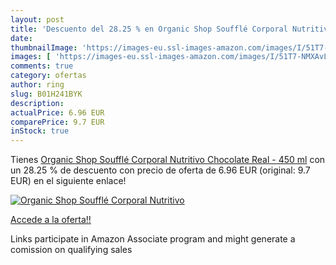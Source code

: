 ```yaml
---
layout: post
title: 'Descuento del 28.25 % en Organic Shop Soufflé Corporal Nutritivo '
date: 
thumbnailImage: 'https://images-eu.ssl-images-amazon.com/images/I/51T7-NMXAvL._SL200_.jpg'
images: [ 'https://images-eu.ssl-images-amazon.com/images/I/51T7-NMXAvL._SL200_.jpg' ]
comments: true
category: ofertas
author: ring
slug: B01H241BYK
description:
actualPrice: 6.96 EUR
comparePrice: 9.7 EUR
inStock: true
---
```


Tienes [Organic Shop Soufflé Corporal Nutritivo Chocolate Real - 450 ml](https://www.amazon.es/dp/B01H241BYK/?tag=tolees-21) con un 28.25 % de descuento con precio de oferta de 6.96 EUR (original: 9.7 EUR) en el siguiente enlace!

[![Organic Shop Soufflé Corporal Nutritivo ](https://images-eu.ssl-images-amazon.com/images/I/51T7-NMXAvL._SL200_.jpg)](https://www.amazon.es/dp/B01H241BYK/?tag=tolees-21)

[Accede a la oferta!!](https://www.amazon.es/dp/B01H241BYK/?tag=tolees-21)

Links participate in Amazon Associate program and might generate a comission on qualifying sales


